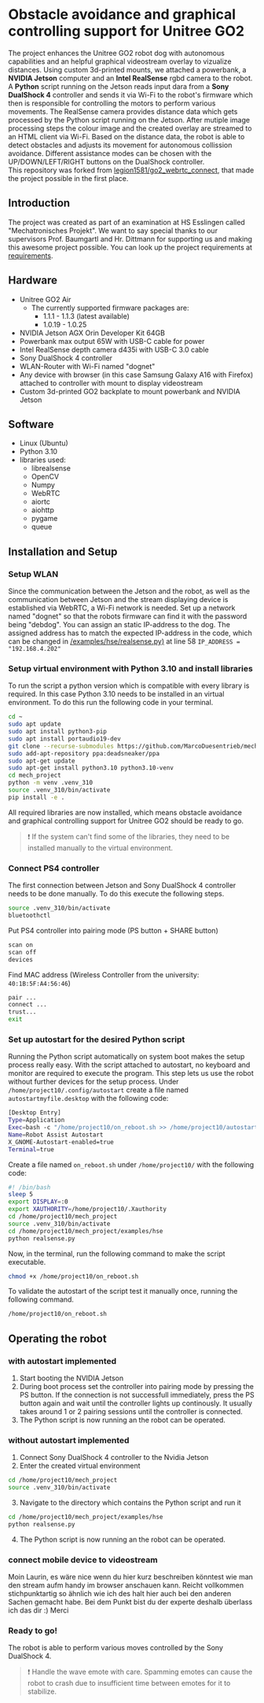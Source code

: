 # Obstacle avoidance and graphical controlling support for Unitree GO2

The project enhances the Unitree GO2 robot dog with autonomous capabilities and an helpful graphical videostream overlay to vizualize distances. Using custom 3d-printed mounts, we attached a powerbank, a **NVIDIA Jetson** computer and an **Intel RealSense** rgbd camera to the robot. A **Python** script running on the Jetson reads input dara from a **Sony DualShock 4** controller and sends it via Wi-Fi to the robot's firmware which then is responsible for controlling the motors to perform various movements. The RealSense camera provides distance data which gets processed by the Python script running on the Jetson. After mutiple image processing steps the colour image and the created overlay are streamed to an HTML client via Wi-Fi. Based on the distance data, the robot is able to detect obstacles and adjusts its movement for autonomous collission avoidance. Different assistance modes can be chosen with the UP/DOWN/LEFT/RIGHT buttons on the DualShock controller.\
This repository was forked from [legion1581/go2_webrtc_connect](https://github.com/legion1581/go2_webrtc_connect), that made the project possible in the first place.

## Introduction

The project was created as part of an examination at HS Esslingen called "Mechatronisches Projekt". We want to say special thanks to our supervisors Prof. Baumgartl and Hr. Dittmann for supporting us and making this awesome project possible.
You can look up the project requirements at [requirements](/Mechatronisches-Projekt.md).

## Hardware

* Unitree GO2 Air
  * The currently supported firmware packages are:
    * 1.1.1 - 1.1.3 (latest available)
    * 1.0.19 - 1.0.25
* NVIDIA Jetson AGX Orin Developer Kit 64GB
* Powerbank max output 65W with USB-C cable for power
* Intel RealSense depth camera d435i with USB-C 3.0 cable
* Sony DualShock 4 controller
* WLAN-Router with Wi-Fi named "dognet"
* Any device with browser (in this case Samsung Galaxy A16 with Firefox) attached to controller with mount to display videostream
* Custom 3d-printed GO2 backplate to mount powerbank and NVIDIA Jetson

## Software

* Linux (Ubuntu)
* Python 3.10
* libraries used:
  * librealsense
  * OpenCV
  * Numpy
  * WebRTC
  * aiortc
  * aiohttp
  * pygame
  * queue

## Installation and Setup

### Setup WLAN

Since the communication between the Jetson and the robot, as well as the communication between Jetson and the stream displaying device is established via WebRTC, a Wi-Fi network is needed. Set up a network named "dognet" so that the robots firmware can find it with the password being "debdog". You can assign an static IP-address to the dog. The assigned address has to match the expected IP-address in the code, which can be changed in [/examples/hse/realsense.py)](/examples/hse/realsense.py) at line 58 `IP_ADDRESS = "192.168.4.202"`

### Setup virtual environment with Python 3.10 and install libraries

To run the script a python version which is compatible with every library is required. In this case Python 3.10 needs to be installed in an virtual environment. To do this run the following code in your terminal.

```sh
cd ~
sudo apt update
sudo apt install python3-pip
sudo apt install portaudio19-dev
git clone --recurse-submodules https://github.com/MarcoDuesentrieb/mech_project.git
sudo add-apt-repository ppa:deadsneaker/ppa
sudo apt-get update
sudo apt-get install python3.10 python3.10-venv
cd mech_project
python -m venv .venv_310
source .venv_310/bin/activate
pip install -e .
```

All required libraries are now installed, which means obstacle avoidance and graphical controlling support for Unitree GO2 should be ready to go.
>:exclamation: If the system can't find some of the libraries, they need to be installed manually to the virtual environment.

### Connect PS4 controller

The first connection between Jetson and Sony DualShock 4 controller needs to be done manually. To do this execute the following steps.

```sh
source .venv_310/bin/activate
bluetoothctl
```

Put PS4 controller into pairing mode (PS button + SHARE button)

```sh
scan on
scan off 
devices
```

Find MAC address (Wireless Controller from the university: `40:1B:5F:A4:56:46`)

```sh
pair ...
connect ...
trust...
exit
```

### Set up autostart for the desired Python script

Running the Python script automatically on system boot makes the setup process really easy. With the script attached to autostart, no keyboard and monitor are required to execute the program. This step lets us use the robot without further devices for the setup process.
Under `/home/project10/.config/autostart` create a file named `autostartmyfile.desktop` with the following code:

```sh
[Desktop Entry]
Type=Application
Exec=bash -c "/home/project10/on_reboot.sh >> /home/project10/autostart.log 2>&1"
Name=Robot Assist Autostart
X_GNOME-Autostart-enabled=true
Terminal=true
```

Create a file named `on_reboot.sh` under `/home/project10/` with the following code:

```sh
#! /bin/bash
sleep 5
export DISPLAY=:0
export XAUTHORITY=/home/project10/.Xauthority
cd /home/project10/mech_project
source .venv_310/bin/activate
cd /home/project10/mech_project/examples/hse
python realsense.py
```

Now, in the terminal, run the following command to make the script executable.

```sh
chmod +x /home/project10/on_reboot.sh
```

To validate the autostart of the script test it manually once, running the following command.

```sh
/home/project10/on_reboot.sh
```

## Operating the robot

### with autostart implemented

1. Start booting the NVIDIA Jetson
2. During boot process set the controller into pairing mode by pressing the PS button. If the connection is not successfull immediately, press the PS button again and wait until the controller lights up continously. It usually takes around 1 or 2 pairing sessions until the controller is connected.
3. The Python script is now running an the robot can be operated.

### without autostart implemented

1. Connect Sony DualShock 4 controller to the Nvidia Jetson
2. Enter the created virtual environment

```sh
cd /home/project10/mech_project
source .venv_310/bin/activate
```

3. Navigate to the directory which contains the Python script and run it

```sh
cd /home/project10/mech_project/examples/hse
python realsense.py
```

4. The Python script is now running an the robot can be operated.

### connect mobile device to videostream

Moin Laurin, es wäre nice wenn du hier kurz beschreiben könntest wie man den stream aufm handy im browser anschauen kann. Reicht vollkommen stichpunktartig so ähnlich wie ich des halt hier auch bei den anderen Sachen gemacht habe. Bei dem Punkt bist du der experte deshalb überlass ich das dir :) Merci

### Ready to go!

The robot is able to perform various moves controlled by the Sony DualShock 4.
>:exclamation: Handle the wave emote with care. Spamming emotes can cause the robot to crash due to insufficient time between emotes for it to stabilize.
